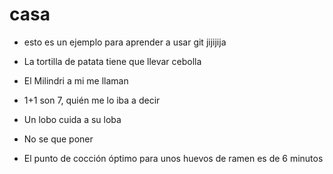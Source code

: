 # casa
- esto es un ejemplo para aprender a usar git jijijija

- La tortilla de patata tiene que llevar cebolla

- El Milindri a mi me llaman

- 1+1 son 7, quién me lo iba a decir

- Un lobo cuida a su loba

- No se que poner

- El punto de cocción óptimo para unos huevos de ramen es de 6 minutos